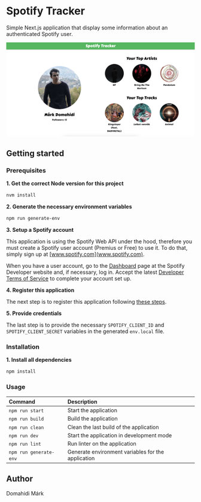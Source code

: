 # Spotify Tracker

Simple Next.js application that display some information about an authenticated Spotify user.

![Preview image](public/images/preview.png)

## Getting started

### Prerequisites

**1. Get the correct Node version for this project**

```bash
nvm install
```

**2. Generate the necessary environment variables**

```bash
npm run generate-env
```

**3. Setup a Spotify account**

This application is using the Spotify Web API under the hood, therefore you must create a Spotify user account (Premius or Free) to use it. To do that, simply sign up at [www.spotify.com](www.spotify.com).

When you have a user account, go to the [Dashboard](https://developer.spotify.com/dashboard) page at the Spotify Developer website and, if necessary, log in. Accept the latest [Developer Terms of Service](https://developer.spotify.com/terms) to complete your account set up.

**4. Register this application**

The next step is to register this application following [these steps](https://developer.spotify.com/documentation/general/guides/authorization/app-settings/).

**5. Provide credentials**

The last step is to provide the necessary `SPOTIFY_CLIENT_ID` and `SPOTIFY_CLIENT_SECRET` variables in the generated `env.local` file.

### Installation

**1. Install all dependencies**

```bash
npm install
```

### Usage

| Command                | Description                                        |
| :--------------------- | :------------------------------------------------- |
| `npm run start`        | Start the application                              |
| `npm run build`        | Build the application                              |
| `npm run clean`        | Clean the last build of the application            |
| `npm run dev`          | Start the application in development mode          |
| `npm run lint`         | Run linter on the application                      |
| `npm run generate-env` | Generate environment variables for the application |

## Author

Domahidi Márk

